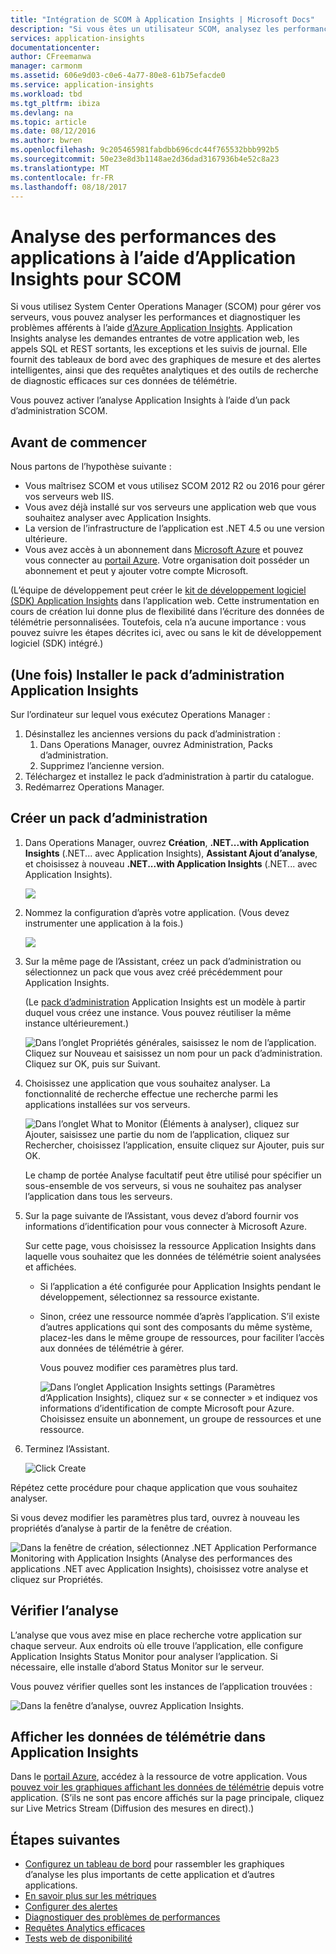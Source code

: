 ```yaml
---
title: "Intégration de SCOM à Application Insights | Microsoft Docs"
description: "Si vous êtes un utilisateur SCOM, analysez les performances et diagnostiquez les problèmes avec Application Insights. Tableaux de bord complets, alertes intelligentes, requêtes analytiques et outils de diagnostic efficaces."
services: application-insights
documentationcenter: 
author: CFreemanwa
manager: carmonm
ms.assetid: 606e9d03-c0e6-4a77-80e8-61b75efacde0
ms.service: application-insights
ms.workload: tbd
ms.tgt_pltfrm: ibiza
ms.devlang: na
ms.topic: article
ms.date: 08/12/2016
ms.author: bwren
ms.openlocfilehash: 9c205465981fabdbb696cdc44f765532bbb992b5
ms.sourcegitcommit: 50e23e8d3b1148ae2d36dad3167936b4e52c8a23
ms.translationtype: MT
ms.contentlocale: fr-FR
ms.lasthandoff: 08/18/2017
---
```

# <a name="application-performance-monitoring-using-application-insights-for-scom"></a>Analyse des performances des applications à l’aide d’Application Insights pour SCOM
Si vous utilisez System Center Operations Manager (SCOM) pour gérer vos serveurs, vous pouvez analyser les performances et diagnostiquer les problèmes afférents à l’aide [d’Azure Application Insights](app-insights-asp-net.md). Application Insights analyse les demandes entrantes de votre application web, les appels SQL et REST sortants, les exceptions et les suivis de journal. Elle fournit des tableaux de bord avec des graphiques de mesure et des alertes intelligentes, ainsi que des requêtes analytiques et des outils de recherche de diagnostic efficaces sur ces données de télémétrie. 

Vous pouvez activer l’analyse Application Insights à l’aide d’un pack d’administration SCOM.

## <a name="before-you-start"></a>Avant de commencer
Nous partons de l’hypothèse suivante :

* Vous maîtrisez SCOM et vous utilisez SCOM 2012 R2 ou 2016 pour gérer vos serveurs web IIS.
* Vous avez déjà installé sur vos serveurs une application web que vous souhaitez analyser avec Application Insights.
* La version de l’infrastructure de l’application est .NET 4.5 ou une version ultérieure.
* Vous avez accès à un abonnement dans [Microsoft Azure](https://azure.com) et pouvez vous connecter au [portail Azure](https://portal.azure.com). Votre organisation doit posséder un abonnement et peut y ajouter votre compte Microsoft.

(L’équipe de développement peut créer le [kit de développement logiciel (SDK) Application Insights](app-insights-asp-net.md) dans l’application web. Cette instrumentation en cours de création lui donne plus de flexibilité dans l’écriture des données de télémétrie personnalisées. Toutefois, cela n’a aucune importance : vous pouvez suivre les étapes décrites ici, avec ou sans le kit de développement logiciel (SDK) intégré.)

## <a name="one-time-install-application-insights-management-pack"></a>(Une fois) Installer le pack d’administration Application Insights
Sur l’ordinateur sur lequel vous exécutez Operations Manager :

1. Désinstallez les anciennes versions du pack d’administration :
   1. Dans Operations Manager, ouvrez Administration, Packs d’administration. 
   2. Supprimez l’ancienne version.
2. Téléchargez et installez le pack d’administration à partir du catalogue.
3. Redémarrez Operations Manager.

## <a name="create-a-management-pack"></a>Créer un pack d’administration
1. Dans Operations Manager, ouvrez **Création**, **.NET...with Application Insights** (.NET... avec Application Insights), **Assistant Ajout d’analyse**, et choisissez à nouveau **.NET...with Application Insights** (.NET... avec Application Insights).
   
    ![](./media/app-insights-scom/020.png)
2. Nommez la configuration d’après votre application. (Vous devez instrumenter une application à la fois.)
   
    ![](./media/app-insights-scom/030.png)
3. Sur la même page de l’Assistant, créez un pack d’administration ou sélectionnez un pack que vous avez créé précédemment pour Application Insights.
   
     (Le [pack d’administration](https://technet.microsoft.com/library/cc974491.aspx) Application Insights est un modèle à partir duquel vous créez une instance. Vous pouvez réutiliser la même instance ultérieurement.)

    ![Dans l’onglet Propriétés générales, saisissez le nom de l’application. Cliquez sur Nouveau et saisissez un nom pour un pack d’administration. Cliquez sur OK, puis sur Suivant.](./media/app-insights-scom/040.png)

1. Choisissez une application que vous souhaitez analyser. La fonctionnalité de recherche effectue une recherche parmi les applications installées sur vos serveurs.
   
    ![Dans l’onglet What to Monitor (Éléments à analyser), cliquez sur Ajouter, saisissez une partie du nom de l’application, cliquez sur Rechercher, choisissez l’application, ensuite cliquez sur Ajouter, puis sur OK.](./media/app-insights-scom/050.png)
   
    Le champ de portée Analyse facultatif peut être utilisé pour spécifier un sous-ensemble de vos serveurs, si vous ne souhaitez pas analyser l’application dans tous les serveurs.
2. Sur la page suivante de l’Assistant, vous devez d’abord fournir vos informations d’identification pour vous connecter à Microsoft Azure.
   
    Sur cette page, vous choisissez la ressource Application Insights dans laquelle vous souhaitez que les données de télémétrie soient analysées et affichées. 
   
   * Si l’application a été configurée pour Application Insights pendant le développement, sélectionnez sa ressource existante.
   * Sinon, créez une ressource nommée d’après l’application. S’il existe d’autres applications qui sont des composants du même système, placez-les dans le même groupe de ressources, pour faciliter l’accès aux données de télémétrie à gérer.
     
     Vous pouvez modifier ces paramètres plus tard.
     
     ![Dans l’onglet Application Insights settings (Paramètres d’Application Insights), cliquez sur « se connecter » et indiquez vos informations d’identification de compte Microsoft pour Azure. Choisissez ensuite un abonnement, un groupe de ressources et une ressource.](./media/app-insights-scom/060.png)
3. Terminez l’Assistant.
   
    ![Click Create](./media/app-insights-scom/070.png)

Répétez cette procédure pour chaque application que vous souhaitez analyser.

Si vous devez modifier les paramètres plus tard, ouvrez à nouveau les propriétés d’analyse à partir de la fenêtre de création.

![Dans la fenêtre de création, sélectionnez .NET Application Performance Monitoring with Application Insights (Analyse des performances des applications .NET avec Application Insights), choisissez votre analyse et cliquez sur Propriétés.](./media/app-insights-scom/080.png)

## <a name="verify-monitoring"></a>Vérifier l’analyse
L’analyse que vous avez mise en place recherche votre application sur chaque serveur. Aux endroits où elle trouve l’application, elle configure Application Insights Status Monitor pour analyser l’application. Si nécessaire, elle installe d’abord Status Monitor sur le serveur.

Vous pouvez vérifier quelles sont les instances de l’application trouvées :

![Dans la fenêtre d’analyse, ouvrez Application Insights.](./media/app-insights-scom/100.png)

## <a name="view-telemetry-in-application-insights"></a>Afficher les données de télémétrie dans Application Insights
Dans le [portail Azure](https://portal.azure.com), accédez à la ressource de votre application. Vous [pouvez voir les graphiques affichant les données de télémétrie](app-insights-dashboards.md) depuis votre application. (S’ils ne sont pas encore affichés sur la page principale, cliquez sur Live Metrics Stream (Diffusion des mesures en direct).)

## <a name="next-steps"></a>Étapes suivantes
* [Configurez un tableau de bord](app-insights-dashboards.md) pour rassembler les graphiques d’analyse les plus importants de cette application et d’autres applications.
* [En savoir plus sur les métriques](app-insights-metrics-explorer.md)
* [Configurer des alertes](app-insights-alerts.md)
* [Diagnostiquer des problèmes de performances](app-insights-detect-triage-diagnose.md)
* [Requêtes Analytics efficaces](app-insights-analytics.md)
* [Tests web de disponibilité](app-insights-monitor-web-app-availability.md)

